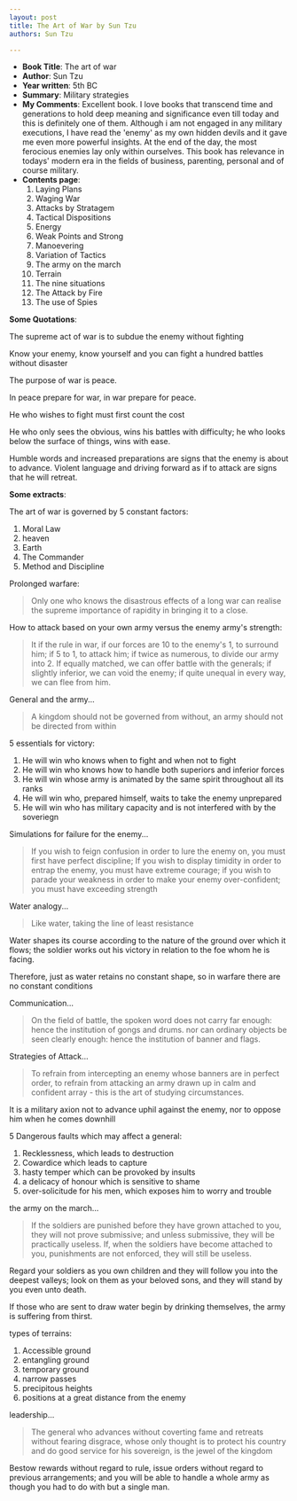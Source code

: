 ```yaml
---
layout: post
title: The Art of War by Sun Tzu
authors: Sun Tzu

---
```


- **Book Title**: The art of war
- **Author**: Sun Tzu
- **Year written**: 5th BC
- **Summary**: Military strategies
- **My Comments**: Excellent book. I love books that transcend time and generations to hold deep meaning and significance even till today and this is definitely one of them. Although i am not engaged in any military executions, I have read the 'enemy' as my own hidden devils and it gave me even more powerful insights. At the end of the day, the most ferocious enemies lay only within ourselves. This book has relevance in todays' modern era in the fields of business, parenting, personal and of course military.
- **Contents page**:
  1. Laying Plans
  2. Waging War
  3. Attacks by Stratagem
  4. Tactical Dispositions
  5. Energy
  6. Weak Points and Strong
  7. Manoevering
  8. Variation of Tactics
  9. The army on the march
  10. Terrain
  11. The nine situations
  12. The Attack by Fire
  13. The use of Spies

**Some Quotations**:

The supreme act of war is to subdue the enemy without fighting

Know your enemy, know yourself and you can fight a hundred battles without disaster

The purpose of war is peace.

In peace prepare for war, in war prepare for peace.

He who wishes to fight must first count the cost

He who only sees the obvious, wins his battles with difficulty; he who looks below the surface of things, wins with ease.

Humble words and increased preparations are signs that the enemy is about to advance. Violent language and driving forward as if to attack are signs that he will retreat.

**Some extracts**:

The art of war is governed by 5 constant factors:

1. Moral Law
2. heaven
3. Earth
4. The Commander
5. Method and Discipline

Prolonged warfare:

> Only one who knows the disastrous effects of a long war can realise the supreme importance of rapidity in bringing it to a close.

How to attack based on your own army versus the enemy army's strength:

> It if the rule in war, if our forces are 10 to the enemy's 1, to surround him; if 5 to 1, to attack him; if twice as numerous, to divide our army into 2. If equally matched, we can offer battle with the generals; if slightly inferior, we can void the enemy; if quite unequal in every way, we can flee from him.

General and the army...

> A kingdom should not be governed from without, an army should not be directed from within

5 essentials for victory:

1. He will win who knows when to fight and when not to fight
2. He will win who knows how to handle both superiors and inferior forces
3. He will win whose army is animated by the same spirit throughout all its ranks
4. He will win who, prepared himself, waits to take the enemy unprepared
5. He will win who has military capacity and is not interfered with by the soveriegn

Simulations for failure for the enemy...

> If you wish to feign confusion in order to lure the enemy on, you must first have perfect discipline; If you wish to display timidity in order to entrap the enemy, you must have extreme courage; if you wish to parade your weakness in order to make your enemy over-confident; you must have exceeding strength

Water analogy...

> Like water, taking the line of least resistance

Water shapes its course according to the nature of the ground over which it flows; the soldier works out his victory in relation to the foe whom he is facing.

Therefore, just as water retains no constant shape, so in warfare there are no constant conditions

Communication...

> On the field of battle, the spoken word does not carry far enough: hence the institution of gongs and drums. nor can ordinary objects be seen clearly enough: hence the institution of banner and flags. 

Strategies of Attack...

> To refrain from intercepting an enemy whose banners are in perfect order, to refrain from attacking an army drawn up in calm and confident array - this is the art of studying circumstances.

It is a military axion not to advance uphil against the enemy, nor to oppose him when he comes downhill

5 Dangerous faults which may affect a general:

1. Recklessness, which leads to destruction
2. Cowardice which leads to capture
3. hasty temper which can be provoked by insults
4. a delicacy of honour which is sensitive to shame
5. over-solicitude for his men, which exposes him to worry and trouble

the army on the march...

> If the soldiers are punished before they have grown attached to you, they will not prove submissive; and unless submissive, they will be practically useless. If, when the soldiers have become attached to you, punishments are not enforced, they will still be useless.

Regard your soldiers as you own children and they will follow you into the deepest valleys; look on them as your beloved sons, and they will stand by you even unto death.

If those who are sent to draw water begin by drinking themselves, the army is suffering from thirst.

types of terrains:

1. Accessible ground
2. entangling ground
3. temporary ground
4. narrow passes
5. precipitous heights
6. positions at a great distance from the enemy

leadership...

> The general who advances without coverting fame and retreats without fearing disgrace, whose only thought is to protect his country and do good service for his sovereign, is the jewel of the kingdom

Bestow rewards without regard to rule, issue orders without regard to previous arrangements; and you will be able to handle a whole army as though you had to do with but a single man.
